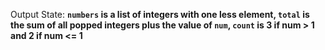 Output State: **`numbers` is a list of integers with one less element, `total` is the sum of all popped integers plus the value of `num`, `count` is 3 if num > 1 and 2 if num <= 1**